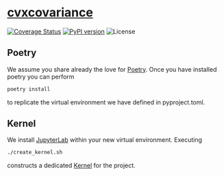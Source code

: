 # [cvxcovariance](http://www.cvxgrp.org/cov_pred_finance)

[![Coverage Status](https://coveralls.io/repos/github/cvxgrp/cvxcovariance/badge.svg?branch=main)](https://coveralls.io/github/cvxgrp/cvxcovariance?branch=main)
[![PyPI version](https://badge.fury.io/py/cvxcovariance.svg)](https://badge.fury.io/py/cvxcovariance)
![License](https://img.shields.io/badge/License-Apache%202.0-blue.svg)

## Poetry

We assume you share already the love for [Poetry](https://python-poetry.org). Once you have installed poetry you can perform

```bash
poetry install
```

to replicate the virtual environment we have defined in pyproject.toml.

## Kernel

We install [JupyterLab](https://jupyter.org) within your new virtual environment. Executing

```bash
./create_kernel.sh
```

constructs a dedicated [Kernel](https://docs.jupyter.org/en/latest/projects/kernels.html) for the project.



